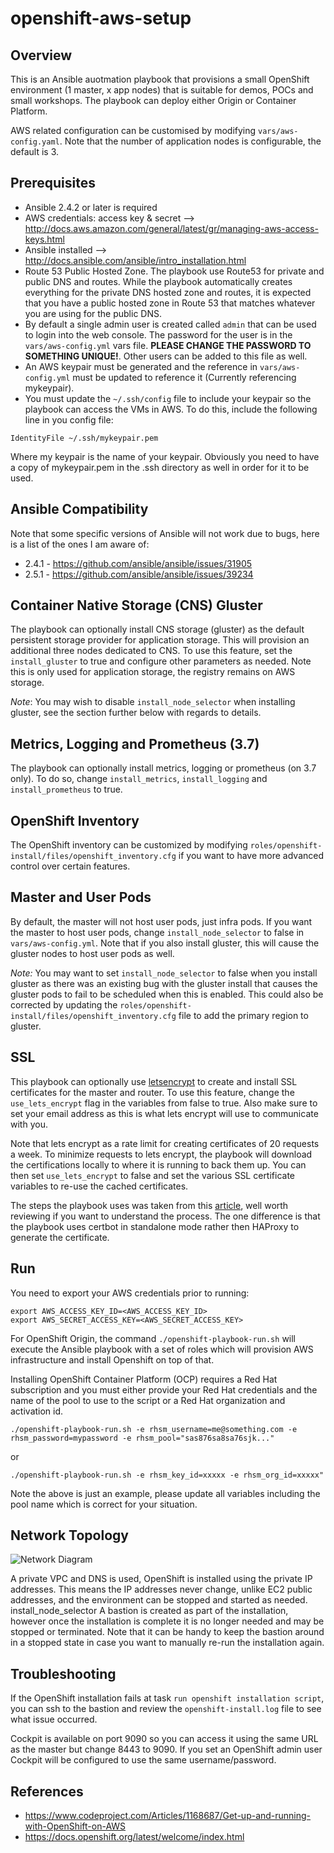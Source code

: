 # openshift-aws-setup

## Overview

This is an Ansible auotmation playbook that provisions a small OpenShift environment (1 master, x app nodes) that is suitable for demos, POCs and small workshops. The playbook can deploy either Origin or Container Platform.

AWS related configuration can be customised by modifying ```vars/aws-config.yaml```. Note that the number of application nodes is configurable, the default is 3.

## Prerequisites

 - Ansible 2.4.2 or later is required
 - AWS credentials: access key & secret --> http://docs.aws.amazon.com/general/latest/gr/managing-aws-access-keys.html
 - Ansible installed --> http://docs.ansible.com/ansible/intro_installation.html
 - Route 53 Public Hosted Zone. The playbook use Route53 for private and public DNS and routes. While the playbook automatically creates everything for the private DNS hosted zone and routes, it is expected that you have a public hosted zone in Route 53 that matches whatever you are using for the public DNS.
 - By default a single admin user is created called ```admin``` that can be used to login into the web console. The password for the user is in the ```vars/aws-config.yml``` vars file. __PLEASE CHANGE THE PASSWORD TO SOMETHING UNIQUE!__. Other users can be added to this file as well.
 - An AWS keypair must be generated and the reference in ```vars/aws-config.yml``` must be updated to reference it (Currently referencing mykeypair).
 - You must update the ```~/.ssh/config``` file to include your keypair so the playbook can access the VMs in AWS. To do this, include the following line in you config file:

 ```
 IdentityFile ~/.ssh/mykeypair.pem
 ```

Where my keypair is the name of your keypair. Obviously you need to have a copy of mykeypair.pem in the .ssh directory as well in order for it to be used.

## Ansible Compatibility

Note that some specific versions of Ansible will not work due to bugs, here is a list of the ones I am aware of:

* 2.4.1 - https://github.com/ansible/ansible/issues/31905
* 2.5.1 - https://github.com/ansible/ansible/issues/39234

## Container Native Storage (CNS) Gluster

The playbook can optionally install CNS storage (gluster) as the default persistent storage provider for application storage. This will provision an additional three nodes dedicated to CNS. To use this feature, set the ```install_gluster``` to true and configure other parameters as needed. Note this is only used for application storage, the registry remains on AWS storage.

_Note_: You may wish to disable ```install_node_selector``` when installing gluster, see the section further below with regards to details.

## Metrics, Logging and Prometheus (3.7)

The playbook can optionally install metrics, logging or prometheus (on 3.7 only). To do so, change ```install_metrics```, ```install_logging``` and ```install_prometheus``` to true.

## OpenShift Inventory

The OpenShift inventory can be customized by modifying ```roles/openshift-install/files/openshift_inventory.cfg``` if you want to have more advanced control over certain features.

## Master and User Pods

By default, the master will not host user pods, just infra pods. If you want the master to host user pods, change ```install_node_selector``` to false in ```vars/aws-config.yml```. Note that if you also install gluster, this will cause the gluster nodes to host user pods as well.

_Note:_ You may want to set ```install_node_selector``` to false when you install gluster as there was an existing bug with the gluster install that causes the gluster pods to fail to be scheduled when this is enabled. This could also be corrected by updating the ```roles/openshift-install/files/openshift_inventory.cfg``` file to add the primary region to gluster.

## SSL

This playbook can optionally use [letsencrypt](https://letsencrypt.org) to create and install SSL certificates for the master and router. To use this
feature, change the ```use_lets_encrypt``` flag in the variables from false to true. Also make sure to set your email address as this is what lets encrypt will use to communicate with you.

Note that lets encrypt as a rate limit for creating certificates of 20 requests a week. To minimize requests to lets encrypt, the playbook will download the certifications locally to where it is running to back them up. You can then set ```use_lets_encrypt``` to false and set the various SSL certificate variables to re-use the cached certificates.

The steps the playbook uses was taken from this [article](https://www.redpill-linpro.com/sysadvent/2017/12/15/letsencrypt-on-openshift.html), well worth reviewing if you want to understand the process. The one difference is that the playbook uses certbot in standalone mode rather then HAProxy to generate the certificate.

## Run

You need to export your AWS credentials prior to running:

```
export AWS_ACCESS_KEY_ID=<AWS_ACCESS_KEY_ID>
export AWS_SECRET_ACCESS_KEY=<AWS_SECRET_ACCESS_KEY>
```

For OpenShift Origin, the command ```./openshift-playbook-run.sh``` will execute the Ansible playbook
with a set of roles which will provision AWS infrastructure and install Openshift on top of that.

Installing OpenShift Container Platform (OCP) requires a Red Hat subscription and you must either provide your Red Hat credentials
and the name of the pool to use to the script or a Red Hat organization and activation id.

```
./openshift-playbook-run.sh -e rhsm_username=me@something.com -e rhsm_password=mypassword -e rhsm_pool="sas876sa8sa76sjk..."
```
or
```
./openshift-playbook-run.sh -e rhsm_key_id=xxxxx -e rhsm_org_id=xxxxx"
```
Note the above is just an example, please update all variables including the pool name which is correct for your situation.

## Network Topology

![Network Diagram](./docs/network-topology-openshift.jpg)

A private VPC and DNS is used, OpenShift is installed using the private IP addresses. This means the IP addresses never change, unlike EC2 public addresses, and the environment can be stopped and started as needed.
install_node_selector
A bastion is created as part of the installation, however once the installation is complete it is no longer needed and may be stopped or terminated. Note that it can be handy to keep the bastion around in a stopped state in case you want to manually re-run the installation again.

## Troubleshooting

If the OpenShift installation fails at task ```run openshift installation script```, you can ssh to the bastion and review the ```openshift-install.log``` file to see what issue occurred.

Cockpit is available on port 9090 so you can access it using the same URL as the master but change 8443 to 9090. If you set an OpenShift admin user Cockpit will be configured to use the same username/password.

## References

 - https://www.codeproject.com/Articles/1168687/Get-up-and-running-with-OpenShift-on-AWS
 - https://docs.openshift.org/latest/welcome/index.html
 
